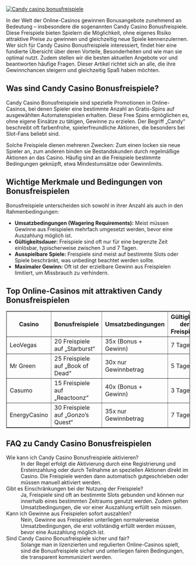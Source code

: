 [![Candy casino bonusfreispiele](https://123-caf.pages.dev/gitsignup.png)](https://vrmoo.ru/Bt82HjjY)

<p>In der Welt der Online-Casinos gewinnen Bonusangebote zunehmend an Bedeutung – insbesondere die sogenannten Candy Casino Bonusfreispiele. Diese Freispiele bieten Spielern die Möglichkeit, ohne eigenes Risiko attraktive Preise zu gewinnen und gleichzeitig neue Spiele kennenzulernen. Wer sich für Candy Casino Bonusfreispiele interessiert, findet hier eine fundierte Übersicht über deren Vorteile, Besonderheiten und wie man sie optimal nutzt. Zudem stellen wir die besten aktuellen Angebote vor und beantworten häufige Fragen. Dieser Artikel richtet sich an alle, die ihre Gewinnchancen steigern und gleichzeitig Spaß haben möchten.</p>  <h2>Was sind Candy Casino Bonusfreispiele?</h2> <p>Candy Casino Bonusfreispiele sind spezielle Promotionen in Online-Casinos, bei denen Spieler eine bestimmte Anzahl an Gratis-Spins auf ausgewählten Automatenspielen erhalten. Diese Free Spins ermöglichen es, ohne eigene Einsätze zu tätigen, Gewinne zu erzielen. Der Begriff „Candy“ beschreibt oft farbenfrohe, spielerfreundliche Aktionen, die besonders bei Slot-Fans beliebt sind.</p> <p>Solche Freispiele dienen mehreren Zwecken: Zum einen locken sie neue Spieler an, zum anderen binden sie Bestandskunden durch regelmäßige Aktionen an das Casino. Häufig sind an die Freispiele bestimmte Bedingungen geknüpft, etwa Mindestumsätze oder Gewinnlimits.</p>  <h2>Wichtige Merkmale und Bedingungen von Bonusfreispielen</h2> <p>Bonusfreispiele unterscheiden sich sowohl in ihrer Anzahl als auch in den Rahmenbedingungen:</p> <ul>   <li><strong>Umsatzbedingungen (Wagering Requirements):</strong> Meist müssen Gewinne aus Freispielen mehrfach umgesetzt werden, bevor eine Auszahlung möglich ist.</li>   <li><strong>Gültigkeitsdauer:</strong> Freispiele sind oft nur für eine begrenzte Zeit einlösbar, typischerweise zwischen 3 und 7 Tagen.</li>   <li><strong>Ausspielbare Spiele:</strong> Freispiele sind meist auf bestimmte Slots oder Spiele beschränkt, was unbedingt beachtet werden sollte.</li>   <li><strong>Maximaler Gewinn:</strong> Oft ist der erzielbare Gewinn aus Freispielen limitiert, um Missbrauch zu verhindern.</li> </ul>  <h2>Top Online-Casinos mit attraktiven Candy Bonusfreispielen</h2> <table border="1" cellpadding="8" cellspacing="0">   <thead>     <tr>       <th>Casino</th>       <th>Bonusfreispiele</th>       <th>Umsatzbedingungen</th>       <th>Gültigkeit der Freispiele</th>     </tr>   </thead>   <tbody>     <tr>       <td>LeoVegas</td>       <td>20 Freispiele auf „Starburst“</td>       <td>35x (Bonus + Gewinn)</td>       <td>7 Tage</td>     </tr>     <tr>       <td>Mr Green</td>       <td>25 Freispiele auf „Book of Dead“</td>       <td>30x nur Gewinnbetrag</td>       <td>5 Tage</td>     </tr>     <tr>       <td>Casumo</td>       <td>15 Freispiele auf „Reactoonz“</td>       <td>40x (Bonus + Gewinn)</td>       <td>3 Tage</td>     </tr>     <tr>       <td>EnergyCasino</td>       <td>30 Freispiele auf „Gonzo’s Quest“</td>       <td>35x nur Gewinnbetrag</td>       <td>7 Tage</td>     </tr>   </tbody> </table>  <h2>FAQ zu Candy Casino Bonusfreispielen</h2> <dl>   <dt>Wie kann ich Candy Casino Bonusfreispiele aktivieren?</dt>   <dd>In der Regel erfolgt die Aktivierung durch eine Registrierung und Ersteinzahlung oder durch Teilnahme an speziellen Aktionen direkt im Casino. Die Freispiele werden dann automatisch gutgeschrieben oder müssen manuell aktiviert werden.</dd>    <dt>Gibt es Einschränkungen bei der Nutzung der Freispiele?</dt>   <dd>Ja, Freispiele sind oft an bestimmte Slots gebunden und können nur innerhalb eines bestimmten Zeitraums genutzt werden. Zudem gelten Umsatzbedingungen, die vor einer Auszahlung erfüllt sein müssen.</dd>    <dt>Kann ich Gewinne aus Freispielen sofort auszahlen?</dt>   <dd>Nein, Gewinne aus Freispielen unterliegen normalerweise Umsatzbedingungen, die erst vollständig erfüllt werden müssen, bevor eine Auszahlung möglich ist.</dd>    <dt>Sind Candy Casino Bonusfreispiele sicher und fair?</dt>   <dd>Solange man in lizenzierten und regulierten Online-Casinos spielt, sind die Bonusfreispiele sicher und unterliegen fairen Bedingungen, die transparent kommuniziert werden.</dd> </dl>